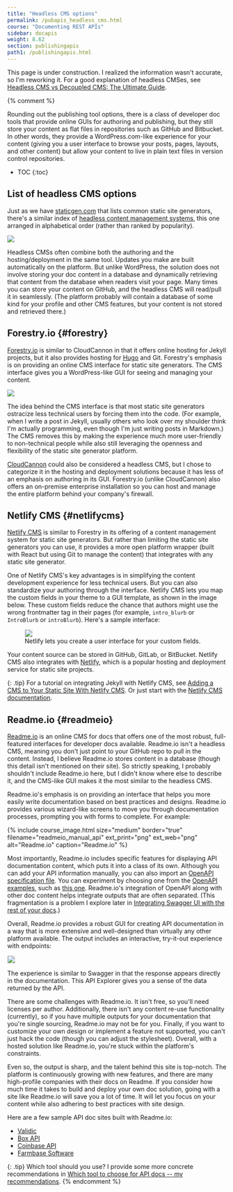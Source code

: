 ```yaml
---
title: "Headless CMS options"
permalink: /pubapis_headless_cms.html
course: "Documenting REST APIs"
sidebar: docapis
weight: 8.62
section: publishingapis
path1: /publishingapis.html
---
```


This page is under construction. I realized the information wasn't accurate, so I'm reworking it. For a good explanation of headless CMSes, see [Headless CMS vs Decoupled CMS: The Ultimate Guide](https://www.coredna.com/blogs/headless-vs-decoupled-cms).


{% comment %}

Rounding out the publishing tool options, there is a class of developer doc tools that provide online GUIs for authoring and publishing, but they still store your content as flat files in repositories such as GitHub and Bitbucket. In other words, they provide a WordPress.com-like experience for your content (giving you a user interface to browse your posts, pages, layouts, and other content) but allow your content to live in plain text files in version control repositories.

* TOC
{:toc}

## List of headless CMS options

Just as we have [staticgen.com](https://www.staticgen.com/) that lists common static site generators, there's a similar index of [headless content management systems](https://headlesscms.org/), this one arranged in alphabetical order (rather than ranked by popularity).

<a class="noCrossRef" href="https://headlesscms.org/"><img src="https://idratherbewritingmedia.com/images/api/headlesscms.png"/></a>

Headless CMSs often combine both the authoring and the hosting/deployment in the same tool. Updates you make are built automatically on the platform. But unlike WordPress, the solution does not involve storing your doc content in a database and dynamically retrieving that content from the database when readers visit your page. Many times you can store your content on GitHub, and the headless CMS will read/pull it in seamlessly. (The platform probably will contain a database of some kind for your profile and other CMS features, but your content is not stored and retrieved there.)

## Forestry.io {#forestry}

[Forestry.io](https://forestry.io/) is similar to CloudCannon in that it offers online hosting for Jekyll projects, but it also provides hosting for [Hugo](https://gohugo.io/) and Git. Forestry's emphasis is on providing an online CMS interface for static site generators. The CMS interface gives you a WordPress-like GUI for seeing and managing your content.

<a href="https://forestry.io/" class="noExtIcon"><img src="https://idratherbewritingmedia.com/images/api/forestryio.png" /></a>

The idea behind the CMS interface is that most static site generators ostracize less technical users by forcing them into the code. (For example, when I write a post in Jekyll, usually others who look over my shoulder think I'm actually programming, even though I'm just writing posts in Markdown.) The CMS removes this by making the experience much more user-friendly to non-technical people while also still leveraging the openness and flexibility of the static site generator platform.

[CloudCannon](pubapis_hosting_and_deployment.html#cloudcannon) could also be considered a headless CMS, but I chose to categorize it in the hosting and deployment solutions because it has less of an emphasis on authoring in its GUI. Forestry.io (unlike CloudCannon) also offers an on-premise enterprise installation so you can host and manage the entire platform behind your company's firewall.

## Netlify CMS {#netlifycms}

[Netlify CMS](https://www.netlifycms.org/) is similar to Forestry in its offering of a content management system for static site generators. But rather than limiting the static site generators you can use, it provides a more open platform wrapper (built with React but using Git to manage the content) that integrates with any static site generator.

One of Netlify CMS's key advantages is in simplifying the content development experience for less technical users. But you can also standardize your authoring through the interface. Netlify CMS lets you map the custom fields in your theme to a GUI template, as shown in the image below. These custom fields reduce the chance that authors might use the wrong frontmatter tag in their pages (for example, `intro_blurb` or `IntroBlurb` or `introBlurb`). Here's a sample interface:

<figure><a href="https://www.netlifycms.org/" class="noExtIcon"><img src="https://idratherbewritingmedia.com/images/api/netlifycms.png" style="border: 1px solid #dedede;"/></a><figcaption>Netlify lets you create a user interface for your custom fields.</figcaption></figure>

Your content source can be stored in GitHub, GitLab, or BitBucket. Netlify CMS also integrates with [Netlify](pubapis_hosting_and_deployment.html#netlify), which is a popular hosting and deployment service for static site projects.

{: .tip}
For a tutorial on integrating Jekyll with Netlify CMS, see [Adding a CMS to Your Static Site With Netlify CMS](https://dzone.com/articles/adding-a-cms-to-your-static-site-with-netlify-cms). Or just start with the [Netlify CMS documentation](https://www.netlifycms.org/docs/).

## Readme.io {#readmeio}

[Readme.io](http://readme.io) is an online CMS for docs that offers one of the most robust, full-featured interfaces for developer docs available. Readme.io isn't a headless CMS, meaning you don't just point to your GitHub repo to pull in the content. Instead, I believe Readme.io stores content in a database (though this detail isn't mentioned on their site). So  strictly speaking, I probably shouldn't include Readme.io here, but I didn't know where else to describe it, and the CMS-like GUI makes it the most similar to the headless CMS.

Readme.io's emphasis is on providing an interface that helps you more easily write documentation based on best practices and designs. Readme.io provides various wizard-like screens to move you through documentation processes, prompting you with forms to complete. For example:

{% include course_image.html  size="medium" border="true" filename="readmeio_manual_api" ext_print="png" ext_web="png" alt="Readme.io" caption="Readme.io" %}

Most importantly, Readme.io includes specific features for displaying API documentation content, which puts it into a class of its own. Although you can add your API information manually, you can also import an [OpenAPI specification file](pubapis_swagger_intro.html). You can experiment by choosing one from the [OpenAPI examples](https://github.com/OAI/OpenAPI-Specification/tree/master/examples/v2.0/yaml), such as [this one](https://raw.githubusercontent.com/OAI/OpenAPI-Specification/master/examples/v2.0/json/petstore-expanded.json). Readme.io's integration of OpenAPI along with other doc content helps integrate outputs that are often separated. (This fragmentation is a problem I explore later in [Integrating Swagger UI with the rest of your docs](pubapis_combine_swagger_and_guide.html).)

Overall, Readme.io provides a robust GUI for creating API documentation in a way that is more extensive and well-designed than virtually any other platform available. The output includes an interactive, try-it-out experience with endpoints:

<img class="medium" src="https://idratherbewritingmedia.com/images/api/readmeiotryitout.png" style="border: 1px solid #dedede;" />

The experience is similar to Swagger in that the response appears directly in the documentation. This API Explorer gives you a sense of the data returned by the API.

There are some challenges with Readme.io. It isn't free, so you'll need licenses per author. Additionally, there isn't any content re-use functionality (currently), so if you have multiple outputs for your documentation that you're single sourcing, Readme.io may not be for you. Finally, if you want to customize your own design or implement a feature not supported, you can't just hack the code (though you can adjust the stylesheet). Overall, with a hosted solution like Readme.io, you're stuck within the platform's constraints.

Even so, the output is sharp, and the talent behind this site is top-notch. The platform is continuously growing with new features, and there are many high-profile companies with their docs on Readme. If you consider how much time it takes to build and deploy your own doc solution, going with a site like Readme.io will save you a lot of time. It will let you focus on your content while also adhering to best practices with site design.

Here are a few sample API doc sites built with Readme.io:

* [Validic](https://docs.validic.com/docs/getting-started)
* [Box API](https://developer.box.com/docs)
* [Coinbase API](https://developers.coinbase.com/api/v2#introduction)
* [Farmbase Software](https://farmbot-software.readme.io/docs)

{: .tip}
Which tool should you use? I provide some more concrete recommendations in [Which tool to choose for API docs -- my recommendations](pubapis_which_tool_to_choose.html).
{% endcomment %}
